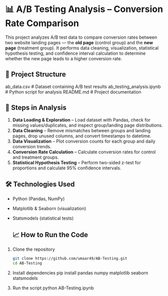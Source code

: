 # 📊 A/B Testing Analysis – Conversion Rate Comparison
This project analyzes A/B test data to compare conversion rates between two website landing pages — the **old page** (control group) and the **new page** (treatment group). It performs data cleaning, visualization, statistical hypothesis testing, and confidence interval calculation to determine whether the new page leads to a higher conversion rate.

## 📂 Project Structure
ab_data.csv # Dataset containing A/B test results
ab_testing_analysis.ipynb # Python script for analysis
README.md # Project documentation

## 📌 Steps in Analysis
1. **Data Loading & Exploration** – Load dataset with Pandas, check for missing values/duplicates, and inspect group/landing page distributions.
2. **Data Cleaning** – Remove mismatches between groups and landing pages, drop unused columns, and convert timestamps to datetime.
3. **Data Visualization** – Plot conversion counts for each group and daily conversion trends.
4. **Conversion Rate Calculation** – Calculate conversion rates for control and treatment groups.
5. **Statistical Hypothesis Testing** – Perform two-sided z-test for proportions and calculate 95% confidence intervals.

## 🛠 Technologies Used
- Python (Pandas, NumPy)
- Matplotlib & Seaborn (visualization)
- Statsmodels (statistical tests)

  ## 📈 How to Run the Code
1. Clone the repository  
   ```bash
   git clone https://github.com/umaar49/AB-Testing.git
   cd AB-Testing
   
2. Install dependencies
  pip install pandas numpy matplotlib seaborn statsmodels

3. Run the script
   python AB-Testing.ipynb
